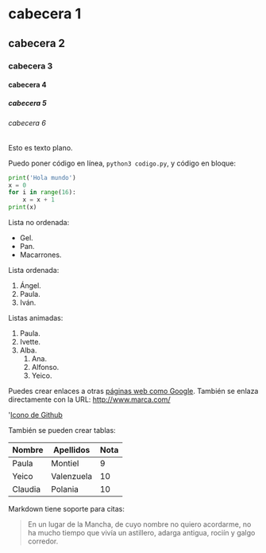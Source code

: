 # cabecera 1

## cabecera 2

### cabecera 3

#### cabecera 4

##### cabecera 5

###### cabecera 6

Esto es texto plano.

Puedo poner código en línea, `python3 codigo.py`, y código en bloque:

```python
print('Hola mundo')
x = 0
for i in range(16):
    x = x + 1
print(x)
```

Lista no ordenada:

* Gel.
* Pan.
* Macarrones.

Lista ordenada:
 
1. Ángel.
2. Paula.
3. Iván.

Listas animadas:

1. Paula.
2. Ivette.
3. Alba.
    1. Ana.
    2. Alfonso.
    3. Yeico.

Puedes crear enlaces a otras [páginas web como Google](http://google.com). También se enlaza directamente con la URL: http://www.marca.com/

'[Icono de Github](https://github.com/apple-touch-icon.png 'Imagen de GitHub')

También se pueden crear tablas:

| Nombre | Apellidos | Nota |
|--------|-----------|------|
| Paula  | Montiel   |  9   |
| Yeico  | Valenzuela | 10  |
| Claudia | Polania  |  10  |

Markdown tiene soporte para citas:

> En un lugar de la Mancha, de cuyo nombre no quiero acordarme, no ha mucho tiempo que vivía un astillero, adarga antigua, rociín y galgo corredor.
